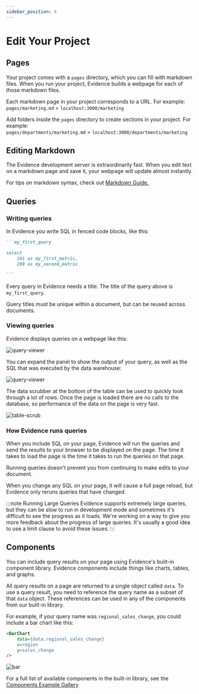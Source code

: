 ```yaml
---
sidebar_position: 4
---
```


# Edit Your Project

## Pages
Your project comes with a `pages` directory, which you can fill with markdown files. When you run your project, Evidence builds a webpage for each of those markdown files.

Each markdown page in your project corresponds to a URL. For example:  
`pages/marketing.md` = `localhost:3000/marketing`

Add folders inside the `pages` directory to create sections in your project. For example:  
`pages/departments/marketing.md` = `localhost:3000/departments/marketing`
 
## Editing Markdown
The Evidence development server is extraordinarily fast. When you edit text on a markdown page and save it, your webpage will update almost instantly.

For tips on markdown syntax, check out [Markdown Guide.](https://www.markdownguide.org/cheat-sheet/)

## Queries

### Writing queries
In Evidence you write SQL in fenced code blocks, like this:

````markdown
```my_first_query

select 
    101 as my_first_metric,
    200 as my_second_metric

```
````
Every query in Evidence needs a title. The title of the query above is `my_first_query`.

Query titles must be unique within a document, but can be reused across documents.

### Viewing queries
Evidence displays queries on a webpage like this:

<div style={{textAlign: 'center'}}>

![query-viewer](/img/query-result-collapsed.png)
</div>

You can expand the panel to show the output of your query, as well as the SQL that was executed by the data warehouse:

<div style={{textAlign: 'center'}}>

![query-viewer](/img/query-result-expanded.png)
</div>

The data scrubber at the bottom of the table can be used to quickly look through a lot of rows. Once the page is loaded there are no calls to the database, so performance of the data on the page is very fast.

<div style={{textAlign: 'center'}}>

![table-scrub](/img/table-scrubber.gif)

</div>

### How Evidence runs queries
When you include SQL on your page, Evidence will run the queries and send the results to your browser to be displayed on the page. The time it takes to load the page is the time it takes to run the queries on that page.

Running queries doesn't prevent you from continuing to make edits to your document.

When you change any SQL on your page, it will cause a full page reload, but Evidence only reruns queries that have changed. 

:::note Running Large Queries
Evidence supports extremely large queries, but they can be slow to run in development mode and sometimes it's difficult to see the progress as it loads. We're working on a way to give you more feedback about the progress of large queries. It's usually a good idea to use a limit clause to avoid these issues.
:::


## Components
You can include query results on your page using Evidence's built-in component library. Evidence components include things like charts, tables, and graphs. 

All query results on a page are returned to a single object called `data`. To use a query result, you need to reference the query name as a subset of that `data` object. These references can be used in any of the components from our built-in library.

For example, if your query name was `regional_sales_change`, you could include a bar chart like this:
```markdown
<BarChart 
    data={data.regional_sales_change}
    x=region
    y=sales_change
/>
```

![bar](/img/exg-bar-nt.svg) 

For a full list of available components in the built-in library, see the [Components Example Gallery](/components/example-gallery)